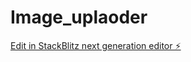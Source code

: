 # Image_uplaoder

[Edit in StackBlitz next generation editor ⚡️](https://stackblitz.com/~/github.com/Ritish330/Image_uplaoder)